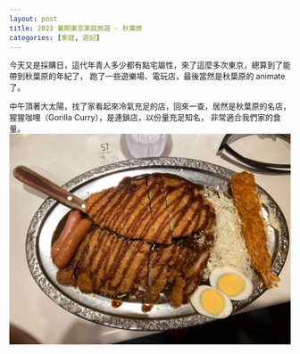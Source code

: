 ```yaml
---
layout: post
title: 2023 暑期東京家庭旅遊 - 秋葉原
categories: [家庭, 遊記]
---
```


今天又是採購日，這代年青人多少都有點宅屬性，來了這麼多次東京，總算到了能帶到秋葉原的年紀了，
跑了一些遊樂場、電玩店，最後當然是秋葉原的 animate 了。


中午頂著大太陽，找了家看起來冷氣充足的店，回來一查，居然是秋葉原的名店，猩猩咖哩（Gorilla Curry），是連鎖店，以份量充足知名，
非常適合我們家的食量。
![猩猩咖哩](/assets/2023-07/2023-07-07-gorilla-curry.png)
